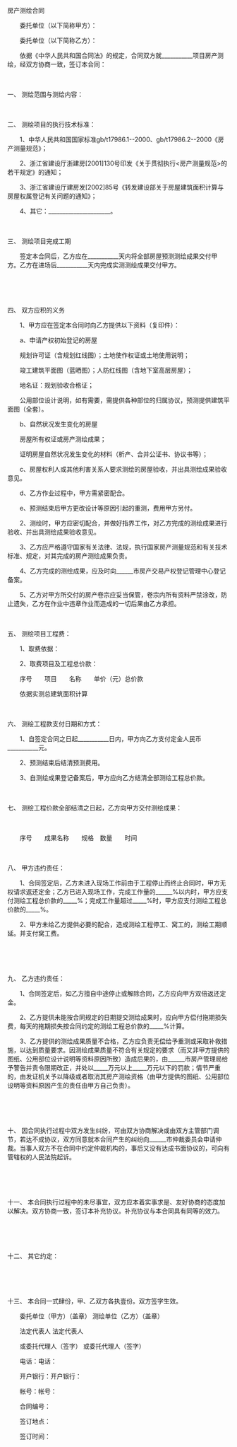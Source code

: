 



房产测绘合同



 

　　委托单位（以下简称甲方）：　　

　　委托单位（以下简称乙方）：　　

　　依据《中华人民共和国合同法》的规定，合同双方就___________项目房产测绘，经双方协商一致，签订本合同：

　　

一、
测绘范围与测绘内容：

　　

二、
测绘项目的执行技术标准：

　　1、中华人民共和国国家标准gb/t17986.1--2000、gb/t17986.2--2000《房产测量规范》；

　　2、浙江省建设厅浙建房[2001]130号印发《关于贯彻执行&lt;房产测量规范&gt;的若干规定》的通知；

　　3、浙江省建设厅建房发[2002]85号《转发建设部关于房屋建筑面积计算与房屋权属登记有关问题的通知》；

　　4、其它：______________________。

　　

三、
测绘项目完成工期

　　签定本合同后，乙方应在___________天内将全部房屋预测测绘成果交付甲方。乙方在进场后___________天内完成实测测绘成果交付甲方。

　　

　　

四、
双方应积的义务

　　1、甲方应在签定本合同时向乙方提供以下资料（复印件）：

　　a、申请产权初始登记的房屋

　　规划许可证（含规划红线图）；土地使作权证或土地使用说明；

　　竣工建筑平面图（蓝晒图）；人防红线图（含地下室高层房屋）；

　　地名证：规划验收合格证；

　　公用部位设计说明，如有需要，需提供各种部位的归属协议，预测提供建筑平面图（全套）。

　　b、自然状况发生变化的房屋

　　房屋所有权证或房产测绘成果；

　　证明房屋自然状况发生变化的材料（析产、合并公证书、协议书等）；

　　c、房屋权利人或其他利害关系人要求测绘的房屋验收，并出具测绘成果验收意见。

　　d、乙方作业过程中，甲方需紧密配合。

　　e、预测结束后甲方更改设计等原因引起的重测，费用甲方另付。

　　2、测绘时，甲方应密切配合，并做好指界工作，对乙方完成的测绘成果进行验收、并出具测绘成果验收意见。

　　3、乙方应严格遵守国家有关法律、法规，执行国家房产测量规范和有关技术标准、规定，对其完成的房产测绘成果负责。

　　4、乙方完成的测绘成果，应及时向______市房产交易产权登记管理中心登记备案。

　　5、乙方对甲方所交付的房产卷宗应妥当保管，卷宗内所有资料严禁涂改，防止遗失，乙方在作业中违章作业而造成的一切后果由乙方承担。

　　

五、
测绘项目工程费：

　　1、取费依据：

　　2、取费项目及工程总价款：

　　序号　　项目　　名称　　单价（元）总价款

　　依据实测总建筑面积计算

　　

六、
测绘工程款支付日期和方式：

　　1、自签定合同之日起___________日内，甲方向乙方支付定金人民币___________元。

　　2、预测结束后结清预测费用。

　　3、自测绘成果登记备案后，甲方应向乙方结清全部测绘工程总价款。

　　

七、
测绘工程价款全部结清之日起，乙方向甲方交付测绘成果：

　　

　　序号　　成果名称　　规格　数量　　时间

　　

八、
甲方违约责任：

　　1、合同签定后，乙方未进入现场工作前由于工程停止而终止合同时，甲方无权请求返还定金；乙方已进入现场工作，完成工作量的______%以内时，甲方应支付测绘工程总价款的_____%；完成工作量超过_____%时，甲方应支付测绘工程总价款的_____%。

　　2、甲方未给乙方提供必要的配合，造成测绘工程停工、窝工的，测绘工期顺延。并支付窝工费。

　　

　　

九、
乙方违约责任：

　　1、合同签定后，如乙方擅自中途停止或解除合同，乙方应向甲方双倍返还定金。

　　2、乙方提供未能按合同规定的日期提交测绘成果时，应向甲方偿付拖期损失费，每天的拖期损失按合同约定的测绘工程总价款的_____%计算。

　　3、乙方提供的测绘成果质量不合格，乙方应负责无偿给予重测或采取补救措施，以达到质量要求。因测绘成果质量不符合有关规定的要求（而又非甲方提供的图纸、公用部位设计说明等资料原因所致）造成后果的，由______市房产管理局给予警告并责令限期改正，并处以_____万元以上_____万元以下的罚款；情节严重的，由发证机关予以降级或者取消其房产测绘资格（由甲方提供的图纸、公用部位设明等资料原因产生的责任由甲方自己负责）。

　　

　　

十、
因合同执行过程中双方发生纠纷，可由双方协商解决或由双方主管部门调节，若达不成协议，双方同意就本合同产生的纠纷向______市仲裁委员会申请仲裁。当事人双方不在合同中约定仲裁机构的，事后又没有达成书面协议的，可向有管辖权的人民法院起诉。

　　

　　

十一、
本合同执行过程中的未尽事宜，双方应本着实事求是、友好协商的态度加以解决。双方协商一致，签订本补充协议。补充协议与本合同具有同等的效力。

　　

　　

十二、
其它约定：

　　

　　

十三、
本合同一式肆份，甲、乙双方各执壹份。双方签字生效。　　

　　委托单位（甲方）（盖章） 测绘单位（乙方）（盖章）

　　法定代表人 法定代表人

　　或委托代理人（签字） 或委托代理人（签字）　　

　　电话：电话：

　　开户银行：开户银行：

　　帐号：帐号：　　

　　合同编号：

　　签订地点：

　　签订时间： 

　　